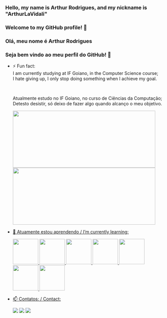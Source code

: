 ### Hello, my name is Arthur Rodrigues, and my nickname is "ArthurLaVidali"
### Welcome to my GitHub profile! 👋


### Olá, meu nome é Arthur Rodrigues
### Seja bem vindo ao meu perfil do GitHub! 👋


- ⚡ Fun fact: <br>
    I am currently studying at IF Goiano, in the Computer Science course;<br>
    I hate giving up, I only stop doing something when I achieve my goal.<br>
    
    <br>
    
    Atualmente estudo no IF Goiano, no curso de Ciências da Computação; <br>
    Detesto desistir, só deixo de fazer algo quando alcanço o meu objetivo.<br>

    <div>
    <a href="https://github.com/ArthurRCastilho">
    <img height="180em" src="https://github-readme-stats.vercel.app/api/top-langs/?username=ArthurRCastilho&layout=compact&langs_count=7&theme=dracula" height="550" width="450"/>
    <img height="180em" src="https://github-readme-stats.vercel.app/api?username=ArthurRCastilho&show_icons=true&theme=dracula&include_all_commits=true&count_private=true" height="550" width="450" />
    </div>


- 🌱 Atuamente estou aprendendo / I’m currently learning: <br>
    <div>
    <img src="https://cdn.jsdelivr.net/gh/devicons/devicon/icons/java/java-original-wordmark.svg" height="80" width="80" margin-right="40" />   
    <img src="https://cdn.jsdelivr.net/gh/devicons/devicon/icons/python/python-original-wordmark.svg" height="80" width="80" margin-right="40" />    
    <img src="https://cdn.jsdelivr.net/gh/devicons/devicon/icons/django/django-plain-wordmark.svg" height="80" width="80" margin-right="40"/>
    <img src="https://cdn.jsdelivr.net/gh/devicons/devicon/icons/php/php-plain.svg" height="80" width="80" margin-right="40" />   
    <img src="https://cdn.jsdelivr.net/gh/devicons/devicon/icons/flutter/flutter-original.svg" height="80" width="80" margin-right="40" />
    <img src="https://cdn.jsdelivr.net/gh/devicons/devicon/icons/dart/dart-original-wordmark.svg" height="80" width="80" margin-right="40" />
    <img src="https://cdn.jsdelivr.net/gh/devicons/devicon/icons/mysql/mysql-plain-wordmark.svg" height="80" width="80" margin-right="40" />
    </div>


- 📫 Contatos: / Contact: <br>
    <div>
    <a href="https://www.instagram.com/a_rodrigueszz/" target="_blank"><img src="https://img.shields.io/badge/-Instagram-%23E4405F?style=for-the-badge&logo=instagram&logoColor=white" target="_blank"></a>
    <a href = "mailto:arthurcas2022@gmail.com"><img src="https://img.shields.io/badge/Gmail-D14836?style=for-the-badge&logo=gmail&logoColor=white" target="_blank"></a>
    <a href="https://www.linkedin.com/in/arthur-rodrigues-a01b53258/" target="_blank"><img src="https://img.shields.io/badge/-LinkedIn-%230077B5?style=for-the-badge&logo=linkedin&logoColor=white" target="_blank"></a>
    </div>
<br>
